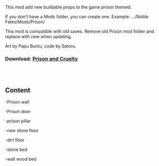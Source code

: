 This mod add new buildable props to the game prison themed.

If you don't have a Mods folder, you can create one.
Example: .../Noble Fates/Mods/Prison/

This mod is compatible with old saves. Remove old Prison mod folder and replace with new when updating.

Art by Papu Buntu, code by Satoru.  

### Download: <a href="https://github.com/PapuBuntu/NobleFates-PapuAndSatoru-PrisonAndCruelty/raw/main/Prison.7z"> Prison and Cruelty</a>

<br>
<br>

## Content

-Prison wall

-Prison door

-prison pillar

-new stone floor

-dirt floor

-stone bed

-wall wood bed
